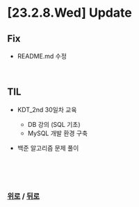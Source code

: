 # [23.2.8.Wed] Update

## Fix
* README.md 수정


<br>

## TIL
* KDT_2nd 30일차 교육
  * DB 강의 (SQL 기초)
  * MySQL 개발 환경 구축

* 백준 알고리즘 문제 풀이


<br>

<br>

<br>

### [위로](#2328wed-update) / [뒤로](/Update/README.md/#update)